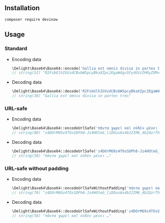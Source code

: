 ## Installation
```
composer require devinow
```
## Usage

### Standard

 * Encoding data

   ```php
   \Delight\Base64\Base64::encode('Gallia est omnis divisa in partes tres');
   // string(52) "R2FsbGlhIGVzdCBvbW5pcyBkaXZpc2EgaW4gcGFydGVzIHRyZXM="
   ```

 * Decoding data

   ```php
   \Delight\Base64\Base64::decode('R2FsbGlhIGVzdCBvbW5pcyBkaXZpc2EgaW4gcGFydGVzIHRyZXM=');
   // string(38) "Gallia est omnis divisa in partes tres"
   ```

### URL-safe

 * Encoding data

   ```php
   \Delight\Base64\Base64::encodeUrlSafe('πάντα χωρεῖ καὶ οὐδὲν μένει …');
   // string(80) "z4DOrM69z4TOsSDPh8-Jz4HOteG_liDOus6x4b22IM6_4b2QzrThvbLOvSDOvM6tzr3Otc65IOKApg~~"
   ```

 * Decoding data

   ```php
   \Delight\Base64\Base64::decodeUrlSafe('z4DOrM69z4TOsSDPh8-Jz4HOteG_liDOus6x4b22IM6_4b2QzrThvbLOvSDOvM6tzr3Otc65IOKApg~~');
   // string(58) "πάντα χωρεῖ καὶ οὐδὲν μένει …"
   ```

### URL-safe without padding

 * Encoding data

   ```php
   \Delight\Base64\Base64::encodeUrlSafeWithoutPadding('πάντα χωρεῖ καὶ οὐδὲν μένει …');
   // string(78) "z4DOrM69z4TOsSDPh8-Jz4HOteG_liDOus6x4b22IM6_4b2QzrThvbLOvSDOvM6tzr3Otc65IOKApg"
   ```

 * Decoding data

   ```php
   \Delight\Base64\Base64::decodeUrlSafeWithoutPadding('z4DOrM69z4TOsSDPh8-Jz4HOteG_liDOus6x4b22IM6_4b2QzrThvbLOvSDOvM6tzr3Otc65IOKApg');
   // string(58) "πάντα χωρεῖ καὶ οὐδὲν μένει …"
   ```